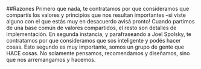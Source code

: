 ##Razones
Primero que nada, te contratamos por que consideramos que compartís los valores y principios que nos resultan importantes –si viste alguno con el que estás muy en desacuerdo avisá pronto! Cuando partimos de una base común de valores compartidos, el resto son detalles de implementación. En segunda instancia, y parafraseando a Joel Spolsky, te contratamos por que consideramos que sos inteligente y podés hacer cosas. Esto segundo es muy importante, somos un grupo de gente que HACE cosas. No solamente pensamos, recomendamos y diseñamos, sino que nos arremangamos y hacemos.

